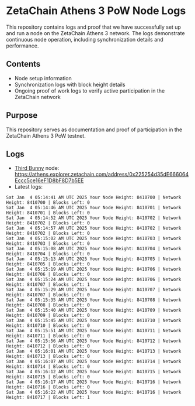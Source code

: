 # ZetaChain Athens 3 PoW Node Logs
This repository contains logs and proof that we have successfully set up and run a node on the ZetaChain Athens 3 network. The logs demonstrate continuous node operation, including synchronization details and performance.

## Contents
- Node setup information
- Synchronization logs with block height details
- Ongoing proof of work logs to verify active participation in the ZetaChain network

## Purpose
This repository serves as documentation and proof of participation in the ZetaChain Athens 3 PoW testnet.

## Logs

- [Third Bunny](https://thirdbunny.xyz/) node: https://athens.explorer.zetachain.com/address/0x225254d35dE666064Eccc5ce16eF1D8bF8D7b5EE
- Latest logs:
```
Sat Jan  4 05:14:41 AM UTC 2025 Your Node Height: 8410700 | Network Height: 8410700 | Blocks Left: 0
Sat Jan  4 05:14:46 AM UTC 2025 Your Node Height: 8410701 | Network Height: 8410701 | Blocks Left: 0
Sat Jan  4 05:14:52 AM UTC 2025 Your Node Height: 8410702 | Network Height: 8410702 | Blocks Left: 0
Sat Jan  4 05:14:57 AM UTC 2025 Your Node Height: 8410702 | Network Height: 8410702 | Blocks Left: 0
Sat Jan  4 05:15:02 AM UTC 2025 Your Node Height: 8410703 | Network Height: 8410703 | Blocks Left: 0
Sat Jan  4 05:15:08 AM UTC 2025 Your Node Height: 8410704 | Network Height: 8410704 | Blocks Left: 0
Sat Jan  4 05:15:13 AM UTC 2025 Your Node Height: 8410705 | Network Height: 8410705 | Blocks Left: 0
Sat Jan  4 05:15:19 AM UTC 2025 Your Node Height: 8410706 | Network Height: 8410706 | Blocks Left: 0
Sat Jan  4 05:15:24 AM UTC 2025 Your Node Height: 8410706 | Network Height: 8410707 | Blocks Left: 1
Sat Jan  4 05:15:29 AM UTC 2025 Your Node Height: 8410707 | Network Height: 8410707 | Blocks Left: 0
Sat Jan  4 05:15:35 AM UTC 2025 Your Node Height: 8410708 | Network Height: 8410708 | Blocks Left: 0
Sat Jan  4 05:15:40 AM UTC 2025 Your Node Height: 8410709 | Network Height: 8410709 | Blocks Left: 0
Sat Jan  4 05:15:45 AM UTC 2025 Your Node Height: 8410710 | Network Height: 8410710 | Blocks Left: 0
Sat Jan  4 05:15:51 AM UTC 2025 Your Node Height: 8410711 | Network Height: 8410711 | Blocks Left: 0
Sat Jan  4 05:15:56 AM UTC 2025 Your Node Height: 8410712 | Network Height: 8410712 | Blocks Left: 0
Sat Jan  4 05:16:01 AM UTC 2025 Your Node Height: 8410713 | Network Height: 8410713 | Blocks Left: 0
Sat Jan  4 05:16:07 AM UTC 2025 Your Node Height: 8410714 | Network Height: 8410714 | Blocks Left: 0
Sat Jan  4 05:16:12 AM UTC 2025 Your Node Height: 8410715 | Network Height: 8410715 | Blocks Left: 0
Sat Jan  4 05:16:17 AM UTC 2025 Your Node Height: 8410716 | Network Height: 8410716 | Blocks Left: 0
Sat Jan  4 05:16:22 AM UTC 2025 Your Node Height: 8410716 | Network Height: 8410717 | Blocks Left: 1
```
